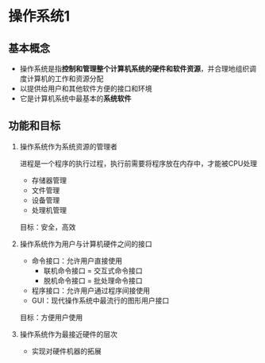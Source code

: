 # 操作系统1

## 基本概念

- 操作系统是指**控制和管理整个计算机系统的硬件和软件资源**，并合理地组织调度计算机的工作和资源分配
- 以提供给用户和其他软件方便的接口和环境
- 它是计算机系统中最基本的**系统软件**

## 功能和目标

1. 操作系统作为系统资源的管理者

   进程是一个程序的执行过程，执行前需要将程序放在内存中，才能被CPU处理

   - 存储器管理
   - 文件管理
   - 设备管理
   - 处理机管理

   目标：安全，高效

2. 操作系统作为用户与计算机硬件之间的接口

   - 命令接口：允许用户直接使用
     - 联机命令接口 = 交互式命令接口
     - 脱机命令接口 = 批处理命令接口
   - 程序接口：允许用户通过程序间接使用
   - GUI：现代操作系统中最流行的图形用户接口

   目标：方便用户使用

3. 操作系统作为最接近硬件的层次

   - 实现对硬件机器的拓展


